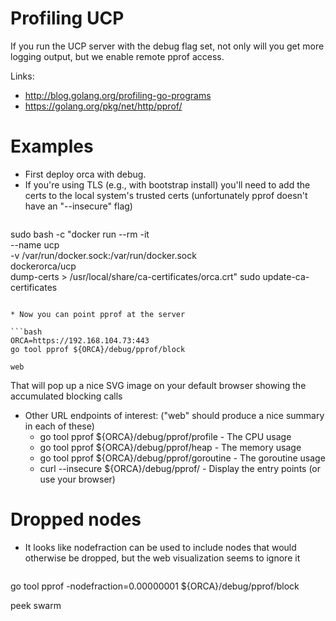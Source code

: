 # Profiling UCP

If you run the UCP server with the debug flag set, not only will you get more logging output, but we enable
remote pprof access.

Links:
* http://blog.golang.org/profiling-go-programs
* https://golang.org/pkg/net/http/pprof/


# Examples

* First deploy orca with debug.
* If you're using TLS (e.g., with bootstrap install) you'll need to add the certs to the local system's trusted certs (unfortunately pprof doesn't have an "--insecure" flag)
    ```bash
sudo bash -c "docker run --rm -it \
        --name ucp \
        -v /var/run/docker.sock:/var/run/docker.sock \
        dockerorca/ucp \
        dump-certs > /usr/local/share/ca-certificates/orca.crt"
sudo update-ca-certificates
```

* Now you can point pprof at the server

```bash
ORCA=https://192.168.104.73:443
go tool pprof ${ORCA}/debug/pprof/block

web
```

That will pop up a nice SVG image on your default browser showing the accumulated blocking calls

* Other URL endpoints of interest:  ("web" should produce a nice summary in each of these)
    * go tool pprof ${ORCA}/debug/pprof/profile     - The CPU usage
    * go tool pprof ${ORCA}/debug/pprof/heap     - The memory usage
    * go tool pprof ${ORCA}/debug/pprof/goroutine     - The goroutine usage
    * curl --insecure ${ORCA}/debug/pprof/   - Display the entry points (or use your browser)

# Dropped nodes

* It looks like nodefraction can be used to include nodes that would otherwise be dropped, but the web visualization seems to ignore it
    ```bash
go tool pprof -nodefraction=0.00000001 ${ORCA}/debug/pprof/block

peek swarm
```


